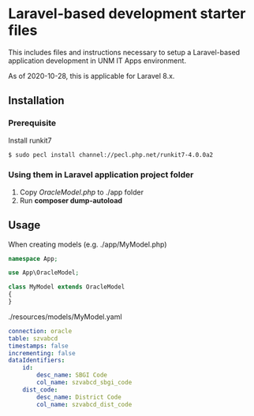 # Laravel-based development starter files

This includes files and instructions necessary to setup a Laravel-based application development in UNM IT Apps environment.

As of 2020-10-28, this is applicable for Laravel 8.x.

## Installation

### Prerequisite

Install runkit7

```bash
$ sudo pecl install channel://pecl.php.net/runkit7-4.0.0a2
```

### Using them in Laravel application project folder

1. Copy *OracleModel.php* to ./app folder
2. Run **composer dump-autoload**

## Usage

When creating models (e.g. ./app/MyModel.php)

```php
namespace App;

use App\OracleModel;

class MyModel extends OracleModel
{
}

```

./resources/models/MyModel.yaml

```yaml
connection: oracle
table: szvabcd
timestamps: false
incrementing: false
dataIdentifiers:
	id:
		desc_name: SBGI Code
		col_name: szvabcd_sbgi_code
	dist_code:
		desc_name: District Code
		col_name: szvabcd_dist_code
```
